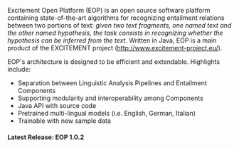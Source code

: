 Excitement Open Platform (EOP) is an open source software platform containing state-of-the-art algorithms for recognizing entailment relations between two portions of text: _given two text fragments, one named text and the other named hypothesis, the task consists in recognizing whether the hypothesis can be inferred from the text._  Written in Java, EOP is a main product of the EXCITEMENT project (http://www.excitement-project.eu/).

EOP's architecture is designed to be efficient and extendable. Highlights include:

* Separation between Linguistic Analysis Pipelines and Entailment Components
* Supporting modularity and interoperability among Components
* Java API with source code
* Pretrained multi-lingual models (i.e. English, German, Italian)
* Trainable with new sample data
    
#### Latest Release: EOP 1.0.2

